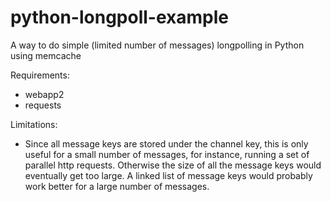 python-longpoll-example
=======================

A way to do simple (limited number of messages) longpolling in Python using memcache

Requirements:

* webapp2
* requests

Limitations:

* Since all message keys are stored under the channel key, this is only useful for a small number of messages, for instance, running a set of parallel http requests.  Otherwise the size of all the message keys would eventually get too large.  A linked list of message keys would probably work better for a large number of messages.

